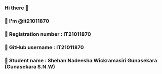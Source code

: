 ### Hi there 👋
### 🌱 I'm @it21011870
### 🌱 Registration number : IT21011870
### 🌱 GitHub username : IT21011870
### 🌱 Student name : Shehan Nadeesha Wickramasiri Gunasekara (Gunasekara S.N.W)

<!---
IT21011870 is a ✨ special ✨ repository because its `README.md` (this file) appears on your GitHub profile.
You can click the Preview link to take a look at your changes.
--->


